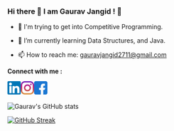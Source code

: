 ### Hi there 👋 I am Gaurav Jangid ! 🙂

- 🔭 I'm trying to get into Competitive Programming.
- 🌱 I’m currently learning Data Structures, and Java.

- 📫 How to reach me: gauravjangid2711@gmail.com

**Connect with me :** 

<a href="https://www.linkedin.com/in/bhushan-mendhe-1027a1146/" target="_blank">
  <img align="left" alt="Arjun | LinkedIn" width="30px"  src="https://raw.githubusercontent.com/arjun-sudo/arjun-sudo/master/assets/linkedin.svg" />
</a>
<a href="https://www.instagram.com/bmendhe23/" target="_blank">
  <img align="left" alt="Arjun | Medium" width="30px" src="https://github.com/arjun-sudo/arjun-sudo/blob/master/assets/instagram.svg" />
</a>
<a href="https://www.facebook.com/bhushan.mendhe.3/" target="_blank">
  <img align="left" alt="Arjun | facebook" width="30px" src="https://github.com/arjun-sudo/arjun-sudo/blob/master/assets/facebook.svg" />
</a>
<br>
<br>

![Gaurav's GitHub stats](https://github-readme-stats.vercel.app/api?username=GAURAVJANGID27&show_icons=true&theme=buefy)
<!-- [![Top Langs](https://github-readme-stats.vercel.app/api/top-langs/?username=GAURAVJANGID27&layout=compact)](https://github.com/GAURAVJANGID27/github-readme-stats) -->
[![GitHub Streak](http://github-readme-streak-stats.herokuapp.com?user=GAURAVJANGID27&theme=buefy&hide_border=false)](https://git.io/streak-stats)
